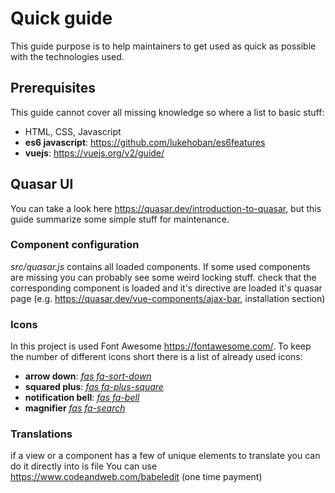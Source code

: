 # Quick guide
This guide purpose is to help maintainers to get used as quick as possible with the technologies used.

## Prerequisites
This guide cannot cover all missing knowledge so where a list to basic stuff:
* HTML, CSS, Javascript
* **es6 javascript**: https://github.com/lukehoban/es6features
* **vuejs**: https://vuejs.org/v2/guide/

## Quasar UI
You can take a look here https://quasar.dev/introduction-to-quasar, but this guide summarize some simple stuff for maintenance.

### Component configuration

*src/quasar.js* contains all loaded components. If some used components are missing you can probably see some weird locking stuff.
check that the corresponding component is loaded and it's directive are loaded it's quasar page (e.g. https://quasar.dev/vue-components/ajax-bar, installation section)

### Icons
In this project is used Font Awesome https://fontawesome.com/.
To keep the number of different icons short there is a list of already used icons:

* **arrow down**: [*fas fa-sort-down*](https://fontawesome.com/icons/sort-down?style=solid)
* **squared plus**: [*fas fa-plus-square*](https://fontawesome.com/icons/plus-square?style=solid)
* **notification bell**: [*fas fa-bell*](https://fontawesome.com/icons/bell?style=solid)
* **magnifier** [*fas fa-search*](https://fontawesome.com/icons/search?style=solid)

### Translations
if a view or a component has a few of unique elements to translate you can do 
it directly into is file
You can use https://www.codeandweb.com/babeledit (one time payment)
